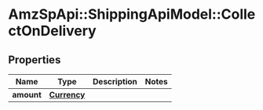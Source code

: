 # AmzSpApi::ShippingApiModel::CollectOnDelivery

## Properties
Name | Type | Description | Notes
------------ | ------------- | ------------- | -------------
**amount** | [**Currency**](Currency.md) |  | 

